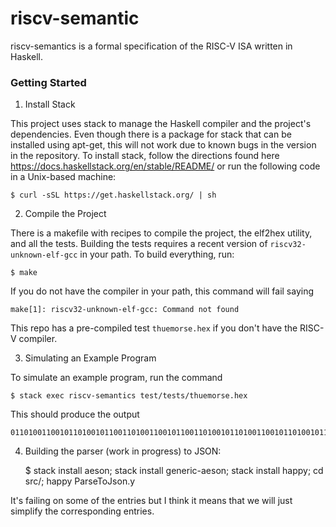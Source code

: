 # riscv-semantic

riscv-semantics is a formal specification of the RISC-V ISA written in Haskell.

### Getting Started

1. Install Stack

This project uses stack to manage the Haskell compiler and the project's dependencies.
Even though there is a package for stack that can be installed using apt-get, this will not work due to known bugs in the version in the repository.
To install stack, follow the directions found here https://docs.haskellstack.org/en/stable/README/ or run the following code in a Unix-based machine:

    $ curl -sSL https://get.haskellstack.org/ | sh

2. Compile the Project

There is a makefile with recipes to compile the project, the elf2hex utility, and all the tests.
Building the tests requires a recent version of `riscv32-unknown-elf-gcc` in your path.
To build everything, run:

    $ make

If you do not have the compiler in your path, this command will fail saying

    make[1]: riscv32-unknown-elf-gcc: Command not found

This repo has a pre-compiled test `thuemorse.hex` if you don't have the RISC-V compiler.

3. Simulating an Example Program

To simulate an example program, run the command

    $ stack exec riscv-semantics test/tests/thuemorse.hex

This should produce the output

    01101001100101101001011001101001100101100110100101101001100101101001011001101001011010011001011001101001100101101001011001101001


4. Building the parser (work in progress) to JSON:

   $ stack install aeson; stack install generic-aeson; stack install happy; cd src/; happy ParseToJson.y 

It's failing on some of the entries but I think it means that we will just simplify the corresponding entries.

